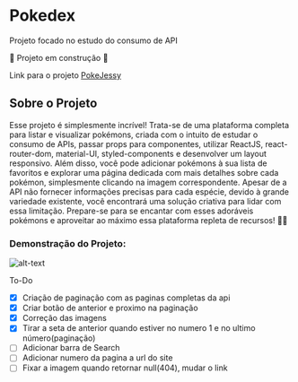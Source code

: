 # Pokedex

Projeto focado no estudo do consumo de API

:construction: Projeto em construção :construction:

Link para o projeto [PokeJessy](https://jessicadsl.github.io/pokeproject/)

## Sobre o Projeto

Esse projeto é simplesmente incrível! Trata-se de uma plataforma completa para listar e visualizar pokémons, criada com o intuito de estudar o consumo de APIs, passar props para componentes, utilizar ReactJS, react-router-dom, material-UI, styled-components e desenvolver um layout responsivo. Além disso, você pode adicionar pokémons à sua lista de favoritos e explorar uma página dedicada com mais detalhes sobre cada pokémon, simplesmente clicando na imagem correspondente. Apesar de a API não fornecer informações precisas para cada espécie, devido à grande variedade existente, você encontrará uma solução criativa para lidar com essa limitação. Prepare-se para se encantar com esses adoráveis pokémons e aproveitar ao máximo essa plataforma repleta de recursos! 🌟🔥

### Demonstração do Projeto:

![alt-text](https://media.giphy.com/media/VF54I9j5JMOur9SNjj/giphy.gif)

To-Do

- [x] Criação de paginação com as paginas completas da api
- [x] Criar botão de anterior e proximo na paginação
- [x] Correção das imagens
- [x] Tirar a seta de anterior quando estiver no numero 1 e no ultimo número(paginação)
- [ ] Adicionar barra de Search
- [ ] Adicionar numero da pagina a url do site
- [ ] Fixar a imagem quando retornar null(404), mudar o link
